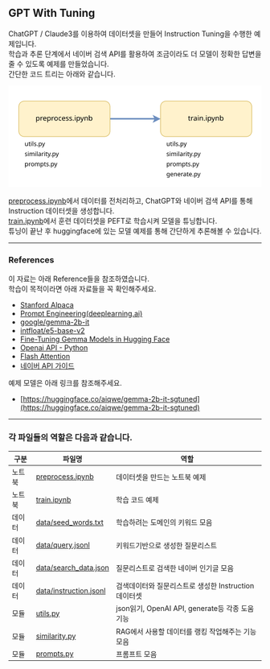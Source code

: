 ## GPT With Tuning
ChatGPT / Claude3를 이용하여 데이터셋을 만들어 Instruction Tuning을 수행한 예제입니다.  
학습과 추론 단계에서 네이버 검색 API를 활용하여 조금이라도 더 모델이 정확한 답변을 줄 수 있도록 예제를 만들었습니다.  
간단한 코드 트리는 아래와 같습니다.  

![process](assets/process.svg)  

[preprocess.ipynb](preprocess.ipynb)에서 데이터를 전처리하고, ChatGPT와 네이버 검색 API를 통해 Instruction 데이터셋을 생성합니다.  
[train.ipynb](train.ipynb)에서 훈련 데이터셋을 PEFT로 학습시켜 모델을 튜닝합니다.  
튜닝이 끝난 후 huggingface에 있는 모델 예제를 통해 간단하게 추론해볼 수 있습니다.  

---

### References
이 자료는 아래 Reference들을 참조하였습니다.  
학습이 목적이라면 아래 자료들을 꼭 확인해주세요.  
+ [Stanford Alpaca](https://github.com/tatsu-lab/stanford_alpaca)
+ [Prompt Engineering(deeplearning.ai)](https://www.deeplearning.ai/short-courses/chatgpt-prompt-engineering-for-developers)
+ [google/gemma-2b-it](https://huggingface.co/google/gemma-2b-it)
+ [intfloat/e5-base-v2](https://huggingface.co/intfloat/e5-base-v2)
+ [Fine-Tuning Gemma Models in Hugging Face](https://huggingface.co/blog/gemma-peft)
+ [Openai API - Python](https://github.com/openai/openai-python)
+ [Flash Attention](https://github.com/Dao-AILab/flash-attention)
+ [네이버 API 가이드](https://developers.naver.com/docs/common/openapiguide/)  

예제 모델은 아래 링크를 참조해주세요.  
+ [https://huggingface.co/aiqwe/gemma-2b-it-sgtuned](https://huggingface.co/aiqwe/gemma-2b-it-sgtuned)

---

### 각 파일들의 역할은 다음과 같습니다.
|구분|파일명| 역할                                     |
|-|-|----------------------------------------|
|노트북|[preprocess.ipynb](preprocess.ipynb)| 데이터셋을 만드는 노트북 예제                       |
|노트북|[train.ipynb](train.ipynb)| 학습 코드 예제                               |
|데이터|[data/seed_words.txt](data/seed_words.txt)| 학습하려는 도메인의 키워드 모음                      |
|데이터|[data/query.jsonl](data/query.jsonl)| 키워드기반으로 생성한 질문리스트                      |
|데이터|[data/search_data.json](data/search_data.json)| 질문리스트로 검색한 네이버 인기글 모음                  |
|데이터|[data/instruction.jsonl](data/instruction.jsonl)| 검색데이터와 질문리스트로 생성한 Instruction 데이터셋     |
|모듈|[utils.py](utils.py)| json읽기, OpenAI API, generate등 각종 도움 기능 |
|모듈|[similarity.py](similarity.py)| RAG에서 사용할 데이터를 랭킹 작업해주는 기능 모음          |
|모듈|[prompts.py](prompts.py)| 프롬프트 모음                                |
